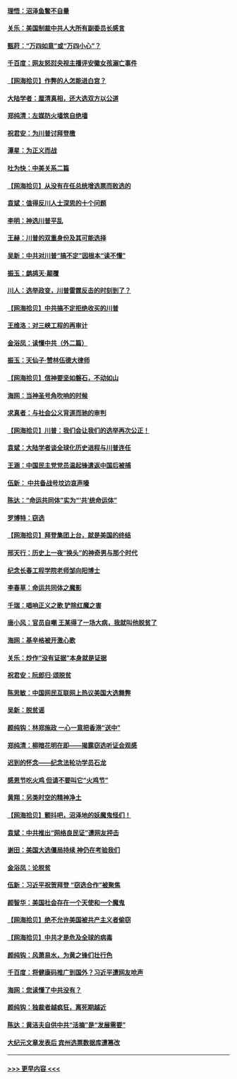 #### [理悟：沼泽鱼鳖不自量](../pages/nsc993/n12606454.md?t=12092151) 
#### [关乐：美国制裁中共人大所有副委员长感言](../pages/nsc993/n12606442.md?t=12092151) 
#### [甄莳：“万四如意”或“万四小心”？](../pages/nsc993/n12606091.md?t=12092151) 
#### [千百度：网友怒怼央视主播评安徽女孩溺亡事件](../pages/nsc993/n12605370.md?t=12092151) 
#### [【网海拾贝】作弊的人怎能进白宫？](../pages/nsc993/n12603546.md?t=12092151) 
#### [大陆学者：厘清真相，还大选双方以公道](../pages/nsc993/n12603475.md?t=12092151) 
#### [郑纯清：左媒防火墙筑自绝墙](../pages/nsc993/n12602226.md?t=12092151) 
#### [祝君安：为川普讨拜登檄](../pages/nsc993/n12602199.md?t=12092151) 
#### [潭星：为正义而战](../pages/nsc993/n12600926.md?t=12092151) 
#### [吐为快：中美关系二篇](../pages/nsc993/n12600908.md?t=12092151) 
#### [【网海拾贝】从没有在任总统增选票而败选的](../pages/nsc993/n12600435.md?t=12092151) 
#### [袁斌：值得反川人士深思的十个问题](../pages/nsc993/n12600332.md?t=12092151) 
#### [李明：神选川普平乱](../pages/nsc993/n12599751.md?t=12092151) 
#### [王赫：川普的双重身份及其可能选择](../pages/nsc993/n12599723.md?t=12092151) 
#### [吴新：中共对川普“搞不定”因根本“读不懂”](../pages/nsc993/n12599502.md?t=12092151) 
#### [振玉：鹧鸪天‧颠覆](../pages/nsc993/n12599494.md?t=12092151) 
#### [川人：选举政变，川普雷霆反击的时刻到了？](../pages/nsc993/n12599291.md?t=12092151) 
#### [【网海拾贝】中共搞不定拒绝收买的川普](../pages/nsc993/n12598955.md?t=12092151) 
#### [王维洛：对三峡工程的再审计](../pages/nsc993/n12598436.md?t=12092151) 
#### [金浴凤：读懂中共（外二篇）](../pages/nsc993/n12597943.md?t=12092151) 
#### [振玉：天仙子‧赞林伍德大律师](../pages/nsc993/n12597929.md?t=12092151) 
#### [【网海拾贝】信神要坚如磐石，不动如山](../pages/nsc993/n12597901.md?t=12092151) 
#### [海网：当神圣号角吹响的时候](../pages/nsc993/n12595891.md?t=12092151) 
#### [求真者：与社会公义背道而驰的审判](../pages/nsc993/n12595868.md?t=12092151) 
#### [【网海拾贝】川普：我们会让我们的选举再次公正！](../pages/nsc993/n12594930.md?t=12092151) 
#### [袁斌：大陆学者谈全球化历史进程与川普连任](../pages/nsc993/n12594690.md?t=12092151) 
#### [王涵：中国民主党党员温起锋遣返中国后被捕](../pages/nsc993/n12594540.md?t=12092151) 
#### [伍新： 中共备战号坟边哀声嚎](../pages/nsc993/n12593086.md?t=12092151) 
#### [陈达：“命运共同体”实为“‘共’统命运体”](../pages/nsc993/n12590865.md?t=12092151) 
#### [罗博特：窃选](../pages/nsc993/n12590619.md?t=12092151) 
#### [【网海拾贝】拜登集团上台，就是美国的终结](../pages/nsc993/n12589725.md?t=12092151) 
#### [邢天行：历史上一夜“换头”的神奇男与那个时代](../pages/nsc993/n12589424.md?t=12092151) 
#### [纪念长春工程学院老师邹向阳博士](../pages/nsc993/n12585390.md?t=12092151) 
#### [李春草：命运共同体之魔影](../pages/nsc993/n12585026.md?t=12092151) 
#### [千瑞：唱响正义之歌 铲除红魔之害](../pages/nsc993/n12585002.md?t=12092151) 
#### [唐小风：官员自嘲 王某得了一场大病，我就叫他脱贫了](../pages/nsc993/n12584981.md?t=12092151) 
#### [海网：基辛格被开激心歌](../pages/nsc993/n12584946.md?t=12092151) 
#### [关乐：炒作“没有证据”本身就是证据](../pages/nsc993/n12583146.md?t=12092151) 
#### [祝君安：阮郎归‧颂脱贫](../pages/nsc993/n12583119.md?t=12092151) 
#### [陈思敏：中国网民互联网上热议美国大选舞弊](../pages/nsc993/n12582845.md?t=12092151) 
#### [吴新：脱贫谣](../pages/nsc993/n12580839.md?t=12092151) 
#### [颜纯钩：林郑施政 一心一意把香港“送中”](../pages/nsc993/n12580805.md?t=12092151) 
#### [郑纯清：柳暗花明在即——揭露窃选听证会观感](../pages/nsc993/n12580795.md?t=12092151) 
#### [迟到的怀念——纪念法轮功学员石龙](../pages/nsc993/n12580245.md?t=12092151) 
#### [感恩节吃火鸡  但请不要叫它“火鸡节”](../pages/nsc993/n12580252.md?t=12092151) 
#### [黄翔：另类时空的精神净土](../pages/nsc993/n12578638.md?t=12092151) 
#### [【网海拾贝】颤抖吧，沼泽地的妖魔鬼怪们！](../pages/nsc993/n12578552.md?t=12092151) 
#### [袁斌：中共推出“网络良民证”遭网友抨击](../pages/nsc993/n12578511.md?t=12092151) 
#### [谢田：美国大选僵局持续 神仍在考验我们](../pages/nsc993/n12577432.md?t=12092151) 
#### [金浴凤：论脱贫](../pages/nsc993/n12576386.md?t=12092151) 
#### [伍新：习近平祝贺拜登 “窃选合作”被聚焦](../pages/nsc993/n12576358.md?t=12092151) 
#### [颜智华：美国社会存在一个天使和一个魔鬼](../pages/nsc993/n12574299.md?t=12092151) 
#### [【网海拾贝】绝不允许美国被共产主义者偷窃](../pages/nsc993/n12573396.md?t=12092151) 
#### [【网海拾贝】中共才是危及全球的病毒](../pages/nsc993/n12571204.md?t=12092151) 
#### [颜纯钩：风萧易水，为黄之锋们壮行色](../pages/nsc993/n12571487.md?t=12092151) 
#### [千百度：将健康码推广到国外？习近平遭网友呛声](../pages/nsc993/n12570808.md?t=12092151) 
#### [海网：您读懂了中共没有？](../pages/nsc993/n12570487.md?t=12092151) 
#### [颜纯钩：独裁者越疯狂，离死期越近](../pages/nsc993/n12569055.md?t=12092151) 
#### [陈达：黄洁夫自供中共“活摘”是“发展需要”](../pages/nsc993/n12568541.md?t=12092151) 
#### [大纪元文章发表后 宾州选票数据库遭篡改](../pages/nsc993/n12568105.md?t=12092151) 

----
#### [ >>> 更早内容 <<< ](../indexes/nsc993-earlier.md)
